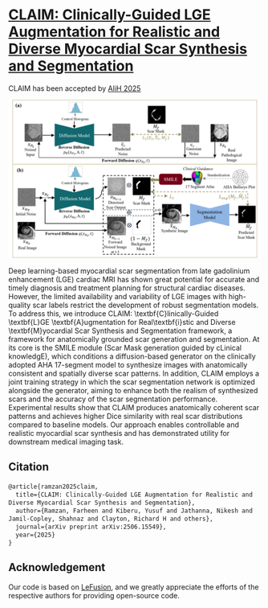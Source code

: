 # [CLAIM: Clinically-Guided LGE Augmentation for Realistic and Diverse Myocardial Scar Synthesis and Segmentation](https://arxiv.org/abs/2506.15549)
CLAIM has been accepted by [AIiH 2025](https://aiih.cc/)

![Figure1](https://github.com/farheenjabeen/CLAIM-Scar-Synthesis/blob/main/Figure1.png)

Deep learning-based myocardial scar segmentation from late gadolinium enhancement (LGE) cardiac MRI has shown great potential for accurate and timely diagnosis and treatment planning for structural cardiac diseases. However, the limited availability and variability of LGE images with high-quality scar labels restrict the development of robust segmentation models. To address this, we introduce CLAIM: \textbf{C}linically-Guided \textbf{L}GE \textbf{A}ugmentation for Real\textbf{i}stic and Diverse \textbf{M}yocardial Scar Synthesis and Segmentation framework, a framework for anatomically grounded scar generation and segmentation. At its core is the SMILE module (Scar Mask generation guided by cLinical knowledgE), which conditions a diffusion-based generator on the clinically adopted AHA 17-segment model to synthesize images with anatomically consistent and spatially diverse scar patterns. In addition, CLAIM employs a joint training strategy in which the scar segmentation network is optimized alongside the generator, aiming to enhance both the realism of synthesized scars and the accuracy of the scar segmentation performance. Experimental results show that CLAIM produces anatomically coherent scar patterns and achieves higher Dice similarity with real scar distributions compared to baseline models. Our approach enables controllable and realistic myocardial scar synthesis and has demonstrated utility for downstream medical imaging task. 

## Citation
```
@article{ramzan2025claim,
  title={CLAIM: Clinically-Guided LGE Augmentation for Realistic and Diverse Myocardial Scar Synthesis and Segmentation},
  author={Ramzan, Farheen and Kiberu, Yusuf and Jathanna, Nikesh and Jamil-Copley, Shahnaz and Clayton, Richard H and others},
  journal={arXiv preprint arXiv:2506.15549},
  year={2025}
}
```

## Acknowledgement
Our code is based on [LeFusion](https://github.com/M3DV/LeFusion), and we greatly appreciate the efforts of the respective authors for providing open-source code.
